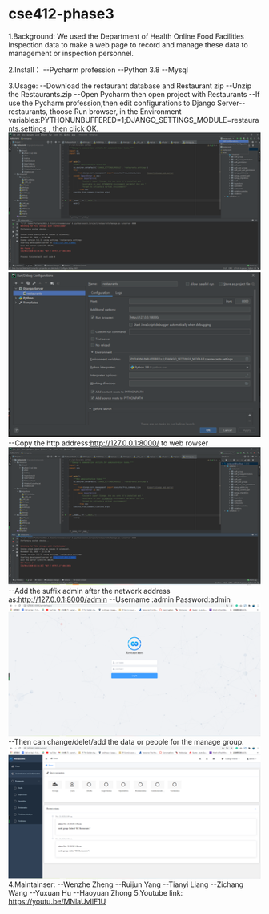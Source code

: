 # cse412-phase3
1.Background:
     We used the Department of Health Online Food Facilities Inspection data to make a web page to record and manage these data to management or inspection personnel.

2.Install：
    --Pycharm profession
    --Python 3.8
    --Mysql

3.Usage:
   --Download the restaurant database and Restaurant zip
   --Unzip the Restaurants.zip
   --Open Pycharm then open project with Restaurants
   --If use the Pycharm profession,then edit configurations to Django Server--restaurants, thoose Run browser, in the Environment     variables:PYTHONUNBUFFERED=1;DJANGO_SETTINGS_MODULE=restaurants.settings , then click OK.
   ![image](https://github.com/wzheng41/cse412-phase3/blob/main/phase3%20picture/edit%20congifurations.png)
   ![image](https://github.com/wzheng41/cse412-phase3/blob/main/phase3%20picture/set%20congigurations.png)
   --Copy the http address:http://127.0.0.1:8000/ to web rowser
   ![image](https://github.com/wzheng41/cse412-phase3/blob/main/phase3%20picture/run%201.png)
   --Add the suffix admin after the network address as:http://127.0.0.1:8000/admin
   --Username :admin    Password:admin       
    ![image](https://github.com/wzheng41/cse412-phase3/blob/main/phase3%20picture/login%20in.png)
   --Then can change/delet/add the data or people for the manage group.
   ![image](https://github.com/wzheng41/cse412-phase3/blob/main/phase3%20picture/main%20page.png)
4.Maintainser:
   --Wenzhe Zheng
   --Ruijun Yang
   --Tianyi Liang
   --Zichang Wang
   --Yuxuan Hu
   --Haoyuan Zhong
5.Youtube link:
     https://youtu.be/MNlaUvIlF1U
